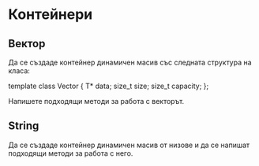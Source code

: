 # Контейнери

## Вектор 

Да се създаде контейнер динамичен масив със следната структура на класа:

template<typename T>
class Vector
{
  T* data;
  size_t size;
  size_t capacity;
};

Напишете подходящи методи за работа с векторът.

## String

Да се създаде контейнер динамичен масив от низове и да се напишат подходящи методи за работа с него.

